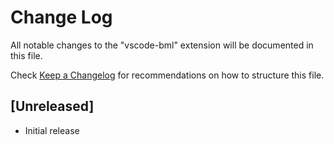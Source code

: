 # Change Log

All notable changes to the "vscode-bml" extension will be documented in this file.

Check [Keep a Changelog](http://keepachangelog.com/) for recommendations on how to structure this file.

## [Unreleased]

- Initial release